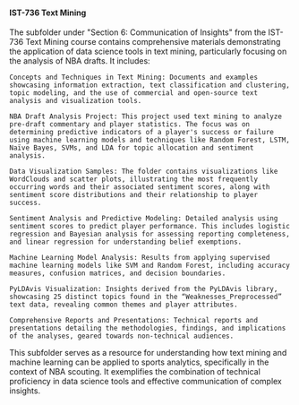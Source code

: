 #### IST-736 Text Mining

The subfolder under "Section 6: Communication of Insights" from the IST-736 Text Mining course contains comprehensive materials demonstrating the application of data science tools in text mining, particularly focusing on the analysis of NBA drafts. It includes:

    Concepts and Techniques in Text Mining: Documents and examples showcasing information extraction, text classification and clustering, topic modeling, and the use of commercial and open-source text analysis and visualization tools.

    NBA Draft Analysis Project: This project used text mining to analyze pre-draft commentary and player statistics. The focus was on determining predictive indicators of a player's success or failure using machine learning models and techniques like Random Forest, LSTM, Naïve Bayes, SVMs, and LDA for topic allocation and sentiment analysis.

    Data Visualization Samples: The folder contains visualizations like WordClouds and scatter plots, illustrating the most frequently occurring words and their associated sentiment scores, along with sentiment score distributions and their relationship to player success.

    Sentiment Analysis and Predictive Modeling: Detailed analysis using sentiment scores to predict player performance. This includes logistic regression and Bayesian analysis for assessing reporting completeness, and linear regression for understanding belief exemptions.

    Machine Learning Model Analysis: Results from applying supervised machine learning models like SVM and Random Forest, including accuracy measures, confusion matrices, and decision boundaries.

    PyLDAvis Visualization: Insights derived from the PyLDAvis library, showcasing 25 distinct topics found in the “Weaknesses_Preprocessed” text data, revealing common themes and player attributes.

    Comprehensive Reports and Presentations: Technical reports and presentations detailing the methodologies, findings, and implications of the analyses, geared towards non-technical audiences.

This subfolder serves as a resource for understanding how text mining and machine learning can be applied to sports analytics, specifically in the context of NBA scouting. It exemplifies the combination of technical proficiency in data science tools and effective communication of complex insights.
